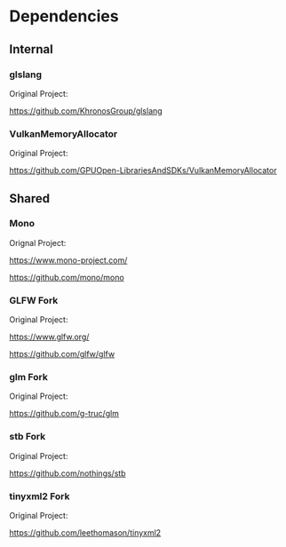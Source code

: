 # Dependencies

## Internal

### glslang
Original Project:

https://github.com/KhronosGroup/glslang

### VulkanMemoryAllocator
Original Project:

https://github.com/GPUOpen-LibrariesAndSDKs/VulkanMemoryAllocator

## Shared

### Mono
Orignal Project:

https://www.mono-project.com/ 

https://github.com/mono/mono

### GLFW Fork
Original Project:

https://www.glfw.org/

https://github.com/glfw/glfw

### glm Fork
Original Project:

https://github.com/g-truc/glm

### stb Fork
Original Project:

https://github.com/nothings/stb

### tinyxml2 Fork 
Original Project:

https://github.com/leethomason/tinyxml2

